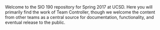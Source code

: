 Welcome to the SIO 190 repository for Spring 2017 at UCSD. Here you will primarily find the work of Team Controller, though we welcome the content from other teams as a central source for documentation, functionality, and eventual release to the public.
